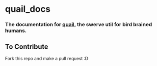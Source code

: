 # quail_docs
### The documentation for [quail](https://github.com/mineinjava/quail), the swerve util for bird brained humans.

## To Contribute
Fork this repo and make a pull request :D